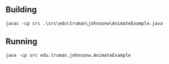## Building
`javac -cp src .\src\edu\truman\johnsonw\AnimateExample.java`
## Running
`java -cp src edu.truman.johnsonw.AnimateExample`